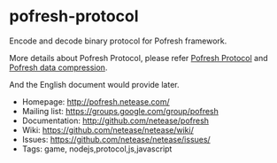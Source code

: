 # pofresh-protocol

Encode and decode binary protocol for Pofresh framework.

More details about Pofresh Protocol, please refer
[Pofresh Protocol](https://github.com/NetEase/pofresh/wiki/Pofresh-%E5%8D%8F%E8%AE%AE)
and
[Pofresh data compression](https://github.com/NetEase/pofresh/wiki/Pofresh-%E6%95%B0%E6%8D%AE%E5%8E%8B%E7%BC%A9%E5%8D%8F%E8%AE%AE).

And the English document would provide later.

 * Homepage: <http://pofresh.netease.com/>
 * Mailing list: <https://groups.google.com/group/pofresh>
 * Documentation: <http://github.com/netease/pofresh>
 * Wiki: <https://github.com/netease/netease/wiki/>
 * Issues: <https://github.com/netease/netease/issues/>
 * Tags: game, nodejs,protocol,js,javascript
